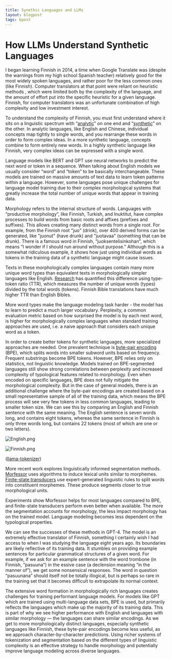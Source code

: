 ```yaml
---
title: Synethic Languages and LLMs
layout: blogpost
tags: bpost
---
```

# How LLMs Understand Synthetic Languages

I began learning Finnish in 2014, a time when Google Translate was (despite the warnings from my high school Spanish teacher) relatively good for the most widely spoken languages, and rather poor for the less common ones (like Finnish). Computer translators at that point were reliant on heuristic methods , which were limited both by the complexity of the language, and the amount of effort put into the specific heuristic for a given language. Finnish, for computer translators was an unfortunate combination of high complexity and low investment interest. 

To understand the complexity of Finnish, you must first understand where it sits on a linguistic spectrum with “[analytic](https://en.wikipedia.org/wiki/Analytic_language)” on one end and “[synthetic](https://en.wikipedia.org/wiki/Synthetic_language)” on the other. In analytic languages, like English and Chinese, individual concepts map tightly to single words, and you rearrange these words in order to form complex ideas. In a more synthetic language, concepts combine to form entirely new words. In a highly synthetic language like Finnish, very complex ideas can be expressed with a single word.

Language models like BERT and GPT use neural networks to predict the next word or token in a sequence. When talking about English models we usually consider “word” and “token” to be basically interchangeable. These models are trained on massive amounts of text data to learn token patterns within a language. However, some languages pose unique challenges for language model training due to their complex morphological systems that greatly increase the total number of unique words that appear in training data.

Morphology refers to the internal structure of words. Languages with “productive morphology”, like Finnish, Turkish, and Inuktitut, have complex processes to build words from basic roots and affixes (prefixes and suffixes). This allows creating many distinct words from a single root. For example, from the Finnish root "juo" (drink), over 400 derived forms can be generated, like "juonut" (have drunk) and "juotavaa" (something that can be drunk). There is a famous word in Finnish, “juoksentelisinkohan”, which means “I wonder if I should run around without purpose.” Although this is a somewhat ridiculous example, it shows how just using individual words as tokens in the training data of a synthetic language might cause issues.

Texts in these morphologically complex languages contain many more unique word types than equivalent texts in morphologically simpler languages like English. [Research](https://direct.mit.edu/tacl/article/doi/10.1162/tacl_a_00365/98237/Morphology-Matters-A-Multilingual-Language) has quantified this difference using type-token ratio (TTR), which measures the number of unique words (types) divided by the total words (tokens). Finnish Bible translations have much higher TTR than English Bibles.

More word types make the language modeling task harder - the model has to learn to predict a much larger vocabulary. Perplexity, a common evaluation metric based on how surprised the model is by each next word, is higher for morphologically complex languages when standard training approaches are used, i.e. a naive approach that considers each unique word as a token. 

In order to create better tokens for synthetic languages, more specialized approaches are needed. One prevalent technique is [byte-pair encoding](https://en.wikipedia.org/wiki/Byte_pair_encoding) (BPE), which splits words into smaller subword units based on frequency. Frequent substrings become BPE tokens. However, BPE relies only on statistics, not linguistic knowledge. Models trained on BPE-segmented languages still show strong correlations between perplexity and increased complexity of typological features related to morphology. Even when encoded on specific languages, BPE does not fully mitigate the morphological complexity. But in the case of general models, there is an additional challenge where the byte-pair encodings are created based on a small representative sample of all of the training data, which means the BPE process will see very few tokens in less common languages, leading to smaller token size. We can see this by comparing an English and Finnish sentence with the same meaning. The English sentence is seven words long, and contains eight tokens, whereas the same sentence in Finnish is only three words long, but contains 22 tokens (most of which are one or two letters). 

![English.png](/assets/Finnish/English.png)

![Finnish.png](/assets/Finnish/Finnish.png)

([llama-tokenizer](https://belladoreai.github.io/llama-tokenizer-js/example-demo/build/))

More recent work explores linguistically informed segmentation methods. [Morfessor](https://morfessor.readthedocs.io/en/latest/) uses algorithms to induce lexical units similar to morphemes. [Finite-state transducers](https://en.wikipedia.org/wiki/Finite-state_transducer) use expert-generated linguistic rules to split words into constituent morphemes. These produce segments closer to true morphological units.

Experiments show Morfessor helps for most languages compared to BPE, and finite-state transducers perform even better when available. The more the segmentation accounts for morphology, the less impact morphology has on the trained model. Language modeling becomes less dependent on the typological properties.

We can see the successes of these methods in GPT-4. The model is an extremely effective translator of Finnish, something I certainly wish I had access to when I was studying the language eight years ago. Its boundaries are likely reflective of its training data. It stumbles on providing example sentences for particular grammatical structures of a given word. For example, if we ask for an example sentence with the word trombone (in Finnish, “pasuuna”) in the essive case (a declension meaning “in the manner of”), we get some nonsensical responses. The word in question “pasuunana” should itself not be totally illogical, but is perhaps so rare in the training set that it becomes difficult to extrapolate its normal context. 

The extensive word formation in morphologically rich languages creates challenges for training performant language models. For models like GPT which are trained using multi-language data sets, BPE is used, but primarily reflects the languages which make up the majority of its training data. This is part of why we see higher performance with English and languages with similar morphology — the languages can share similar encodings. As we get to more morphologically distinct languages, especially synthetic languages like Finnish, these byte-pair encodings become less useful, as we approach character-by-character predictions. Using richer systems of tokenization and segmentation based on the different types of linguistic complexity is an effective strategy to handle morphology and potentially improve language modeling across diverse languages.